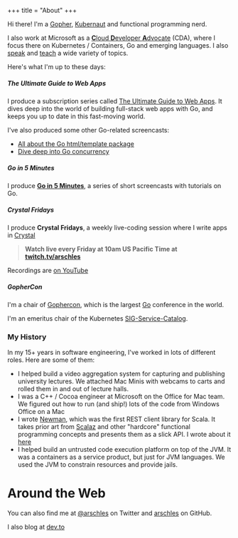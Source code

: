+++
title = "About"
+++

Hi there! I'm a [Gopher](https://golang.org), [Kubernaut](https://kubernetes.io) and functional programming nerd.

I also work at Microsoft as a [**C**loud **D**eveloper **A**dvocate](https://developer.microsoft.com/en-us/advocates/aaron-schlesinger) (CDA), where I focus there on Kubernetes / Containers, Go and emerging languages. I also [speak](/speaking) and [teach](/teaching) a wide variety of topics.

Here's what I'm up to these days:

##### The Ultimate Guide to Web Apps

I produce a subscription series called [The Ultimate Guide to Web Apps](https://gumroad.com/l/hgHhj). It dives deep into the world of building full-stack web apps with Go, and keeps you up to date in this fast-moving world.

I've also produced some other Go-related screencasts:

- [All about the Go html/template package](https://gum.co/gifm-x-14)
- [Dive deep into Go concurrency](https://gum.co/gifm-x-15)

##### Go in 5 Minutes

I produce **[Go in 5 Minutes](https://gifm.dev)**, a series of short screencasts with tutorials on Go.

##### Crystal Fridays

I produce **Crystal Fridays**, a weekly live-coding session where I write apps in [Crystal](https://crystal-lang.org)

>**Watch live every Friday at 10am US Pacific Time at [twitch.tv/arschles](https://twitch.tv/arschles)**

Recordings are [on YouTube](https://www.youtube.com/playlist?list=PLd5PS0DQ17GBxMQ78nmowkAxilgS_LrNB)

##### GopherCon

I'm a chair of [Gophercon](https://gophercon.com), which is the largest [Go](https://golang.org) conference in the world.

I'm an emeritus chair of the Kubernetes 
[SIG-Service-Catalog](https://svc-cat.io/).

### My History

In my 15+ years in software engineering, I've worked in lots of different roles. Here are some of them:

- I helped build a video aggregation system for capturing and publishing university lectures. We attached Mac Minis with webcams to carts and rolled them in and out of lecture halls.
- I was a C++ / Cocoa engineer at Microsoft on the Office for Mac team. We figured out how to run (and ship!) lots of the code from Windows Office on a Mac
- I wrote [Newman](https://github.com/stackmob/newman), which was the first REST client library for Scala. It takes prior art from [Scalaz](https://github.com/scalaz/scalaz) and other "hardcore" functional programming concepts and presents them as a slick API. I wrote about it [here](https://www.paypal-engineering.com/2014/02/13/hello-newman-a-rest-client-for-scala/)
- I helped build an untrusted code execution platform on top of the JVM. It was a containers as a service product, but just for JVM languages. We used the JVM to constrain resources and provide jails.

# Around the Web

You can also find me at [@arschles](https://twitter.com/arschles) on Twitter and [arschles](https://github.com/arschles) on GitHub.

I also blog at [dev.to](https://dev.to/arschles)
